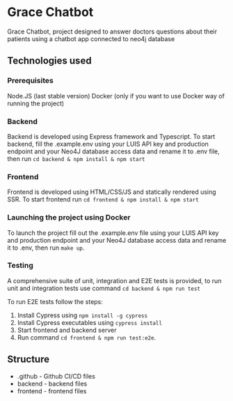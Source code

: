 # Grace Chatbot

Grace Chatbot, project designed to answer doctors questions about their patients using a chatbot app connected to neo4j database

## Technologies used

### Prerequisites
Node.JS (last stable version)
Docker (only if you want to use Docker way of running the project)

### Backend
Backend is developed using Express framework and Typescript. To start backend, fill the .example.env using your LUIS API key and production endpoint and your Neo4J database access data and rename it to .env file, then run `cd backend & npm install & npm start`

### Frontend
Frontend is developed using HTML/CSS/JS and statically rendered using SSR. To start frontend run `cd frontend & npm install & npm start`

### Launching the project using Docker
To launch the project fill out the .example.env file using your LUIS API key and production endpoint and your Neo4J database access data and rename it to .env, then run `make up`.

### Testing
A comprehensive suite of unit, integration and E2E tests is provided, to run unit and integration tests use command `cd backend & npm run test` 

To run E2E tests follow the steps:
1) Install Cypress using `npm install -g cypress`
2) Install Cypress executables using `cypress install`
3) Start frontend and backend server
4) Run command `cd frontend & npm run test:e2e`.

## Structure

- .github - Github CI/CD files
- backend - backend files
- frontend - frontend files
